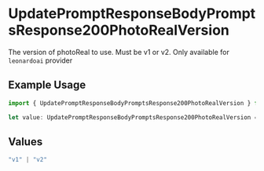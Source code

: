 # UpdatePromptResponseBodyPromptsResponse200PhotoRealVersion

The version of photoReal to use. Must be v1 or v2. Only available for `leonardoai` provider

## Example Usage

```typescript
import { UpdatePromptResponseBodyPromptsResponse200PhotoRealVersion } from "orq-poc-typescript-multi-env-version/models/operations";

let value: UpdatePromptResponseBodyPromptsResponse200PhotoRealVersion = "v1";
```

## Values

```typescript
"v1" | "v2"
```